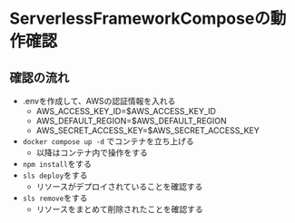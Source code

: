# ServerlessFrameworkComposeの動作確認

## 確認の流れ

- .envを作成して、AWSの認証情報を入れる
  - AWS_ACCESS_KEY_ID=$AWS_ACCESS_KEY_ID
  - AWS_DEFAULT_REGION=$AWS_DEFAULT_REGION
  - AWS_SECRET_ACCESS_KEY=$AWS_SECRET_ACCESS_KEY
- `docker compose up -d` でコンテナを立ち上げる
  - 以降はコンテナ内で操作をする
- `npm install`をする
- `sls deploy`をする
  - リソースがデプロイされていることを確認する
- `sls remove`をする
  - リソースをまとめて削除されたことを確認する